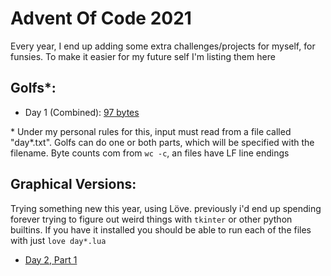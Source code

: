 # Advent Of Code 2021

Every year, I end up adding some extra challenges/projects for myself, for funsies. To make it easier for my future self I'm listing them here
## Golfs\*:
- Day 1 (Combined): [97 bytes](day1/day1golf.py)

\* <super>Under my personal rules for this, input must read from a file called "day\*.txt". Golfs can do one or both parts, which will be specified with the filename. Byte counts com from `wc -c`, an files have LF line endings</super>
## Graphical Versions:
Trying something new this year, using Löve.
previously i'd end up spending forever trying to
figure out weird things with `tkinter` or other
python builtins.
If you have it installed you should be able to run each of the files with just `love day*.lua`
- [Day 2, Part 1](day2/main.lua)